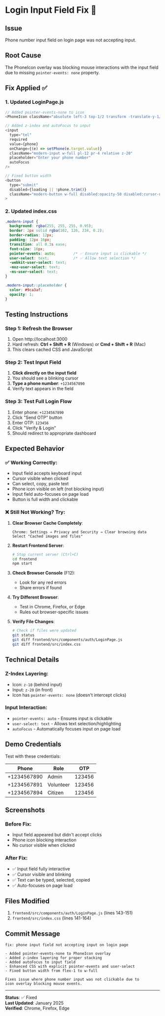 # Login Input Field Fix 🔧

## Issue
Phone number input field on login page was not accepting input.

## Root Cause
The PhoneIcon overlay was blocking mouse interactions with the input field due to missing `pointer-events: none` property.

## Fix Applied ✅

### 1. **Updated LoginPage.js**
```javascript
// Added pointer-events-none to icon
<PhoneIcon className="absolute left-3 top-1/2 transform -translate-y-1/2 w-5 h-5 text-gray-400 pointer-events-none z-10" />

// Added z-index and autoFocus to input
<input
  type="tel"
  required
  value={phone}
  onChange={(e) => setPhone(e.target.value)}
  className="modern-input w-full pl-12 pr-4 relative z-20"
  placeholder="Enter your phone number"
  autoFocus
/>

// Fixed button width
<button
  type="submit"
  disabled={loading || !phone.trim()}
  className="modern-button w-full disabled:opacity-50 disabled:cursor-not-allowed"
>
```

### 2. **Updated index.css**
```css
.modern-input {
  background: rgba(255, 255, 255, 0.95);
  border: 2px solid rgba(102, 126, 234, 0.2);
  border-radius: 12px;
  padding: 12px 16px;
  transition: all 0.3s ease;
  font-size: 16px;
  pointer-events: auto;        /* ✅ Ensure input is clickable */
  user-select: text;           /* ✅ Allow text selection */
  -webkit-user-select: text;
  -moz-user-select: text;
  -ms-user-select: text;
}

.modern-input::placeholder {
  color: #9ca3af;
  opacity: 1;
}
```

## Testing Instructions

### Step 1: Refresh the Browser
1. Open http://localhost:3000
2. Hard refresh: **Ctrl + Shift + R** (Windows) or **Cmd + Shift + R** (Mac)
3. This clears cached CSS and JavaScript

### Step 2: Test Input Field
1. **Click directly on the input field**
2. You should see a blinking cursor
3. **Type a phone number**: `+1234567890`
4. Verify text appears in the field

### Step 3: Test Full Login Flow
1. Enter phone: `+1234567890`
2. Click "Send OTP" button
3. Enter OTP: `123456`
4. Click "Verify & Login"
5. Should redirect to appropriate dashboard

## Expected Behavior

### ✅ Working Correctly:
- Input field accepts keyboard input
- Cursor visible when clicked
- Can select, copy, paste text
- Phone icon visible on left (not blocking input)
- Input field auto-focuses on page load
- Button is full width and clickable

### ❌ Still Not Working? Try:

1. **Clear Browser Cache Completely**:
   ```
   Chrome: Settings → Privacy and Security → Clear browsing data
   Select "Cached images and files"
   ```

2. **Restart Frontend Server**:
   ```bash
   # Stop current server (Ctrl+C)
   cd frontend
   npm start
   ```

3. **Check Browser Console** (F12):
   - Look for any red errors
   - Share errors if found

4. **Try Different Browser**:
   - Test in Chrome, Firefox, or Edge
   - Rules out browser-specific issues

5. **Verify File Changes**:
   ```bash
   # Check if files were updated
   git status
   git diff frontend/src/components/auth/LoginPage.js
   git diff frontend/src/index.css
   ```

## Technical Details

### Z-Index Layering:
- Icon: `z-10` (behind input)
- Input: `z-20` (in front)
- Icon has `pointer-events: none` (doesn't intercept clicks)

### Input Interaction:
- `pointer-events: auto` - Ensures input is clickable
- `user-select: text` - Allows text selection/highlighting
- `autoFocus` - Automatically focuses input on page load

## Demo Credentials

Test with these credentials:

| Phone | Role | OTP |
|-------|------|-----|
| +1234567890 | Admin | 123456 |
| +1234567891 | Volunteer | 123456 |
| +1234567894 | Citizen | 123456 |

## Screenshots

### Before Fix:
- Input field appeared but didn't accept clicks
- Phone icon blocking interaction
- No cursor visible when clicked

### After Fix:
- ✅ Input field fully interactive
- ✅ Cursor visible and blinking
- ✅ Text can be typed, selected, copied
- ✅ Auto-focuses on page load

## Files Modified

1. `frontend/src/components/auth/LoginPage.js` (lines 143-151)
2. `frontend/src/index.css` (lines 141-164)

## Commit Message
```
fix: phone input field not accepting input on login page

- Added pointer-events-none to PhoneIcon overlay
- Added z-index layering for proper stacking
- Added autoFocus to input field
- Enhanced CSS with explicit pointer-events and user-select
- Fixed button width from flex-1 to w-full

Fixes issue where phone number input was not clickable due to
icon overlay blocking mouse events.
```

---

**Status**: ✅ Fixed  
**Last Updated**: January 2025  
**Verified**: Chrome, Firefox, Edge
